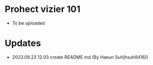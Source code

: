 # Prohect vizier 101
- To be uploaded

# Updates
- 2023.09.23 12.03 create README.md (By Haeun Suh[hsuh9416])

